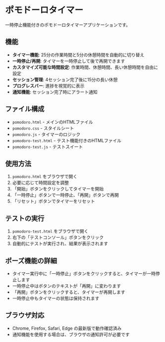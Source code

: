 # ポモドーロタイマー

一時停止機能付きのポモドーロタイマーアプリケーションです。

## 機能

- **タイマー機能**: 25分の作業時間と5分の休憩時間を自動的に切り替え
- **一時停止/再開**: タイマーを一時停止して後で再開できます
- **カスタマイズ可能な時間設定**: 作業時間、休憩時間、長い休憩時間を自由に設定
- **セッション管理**: 4セッション完了後に15分の長い休憩
- **プログレスバー**: 進捗を視覚的に表示
- **通知機能**: セッション完了時にアラート通知

## ファイル構成

- `pomodoro.html` - メインのHTMLファイル
- `pomodoro.css` - スタイルシート
- `pomodoro.js` - タイマーのロジック
- `pomodoro-test.html` - テスト機能付きのHTMLファイル
- `pomodoro-test.js` - テストスイート

## 使用方法

1. `pomodoro.html` をブラウザで開く
2. 必要に応じて時間設定を調整
3. 「開始」ボタンをクリックしてタイマーを開始
4. 「一時停止」ボタンで一時停止、「再開」ボタンで再開
5. 「リセット」ボタンでタイマーをリセット

## テストの実行

1. `pomodoro-test.html` をブラウザで開く
2. 右下の「テストコンソール」ボタンをクリック
3. 自動的にテストが実行され、結果が表示されます

## ポーズ機能の詳細

- タイマー実行中に「一時停止」ボタンをクリックすると、タイマーが一時停止します
- 一時停止中はボタンのテキストが「再開」に変わります
- 「再開」ボタンをクリックすると、タイマーが再開します
- 一時停止中もタイマーの状態は保持されます

## ブラウザ対応

- Chrome, Firefox, Safari, Edge の最新版で動作確認済み
- 通知機能を使用する場合は、ブラウザの通知許可が必要です